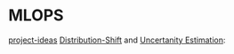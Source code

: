 # MLOPS

[project-ideas](https://docs.google.com/document/d/1wyDSJsunIlheSRXiGCVEnrqYU7RPyvAX2mkAwmMKlMk/edit)
[Distribution-Shift](https://arxiv.org/abs/1711.08534) and [Uncertanity Estimation](https://arxiv.org/abs/1810.11953):
